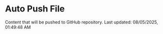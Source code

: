 # Auto Push File

Content that will be pushed to GitHub repository.
Last updated: 08/05/2025, 01:49:48 AM